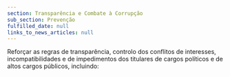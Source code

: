 ```yaml
---
section: Transparência e Combate à Corrupção
sub_section: Prevenção
fulfilled_date: null
links_to_news_articles: null
---
```


Reforçar as regras de transparência, controlo dos conflitos de interesses, incompatibilidades e de impedimentos dos titulares de cargos políticos e de altos cargos públicos, incluindo: